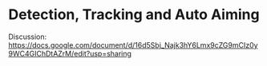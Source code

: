 # Detection, Tracking and Auto Aiming
  
Discussion: https://docs.google.com/document/d/16d5Sbj_Najk3hY6Lmx9cZG9mCIz0y9WC4GIChDtAZrM/edit?usp=sharing   

